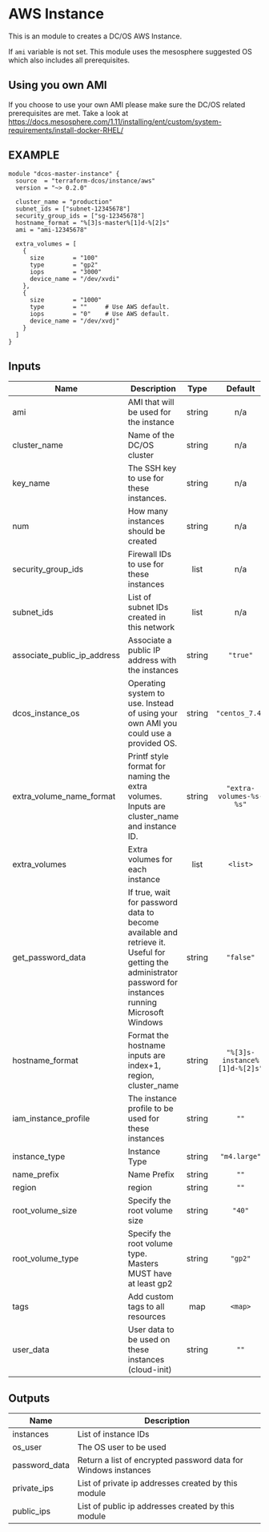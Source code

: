 AWS Instance
============
This is an module to creates a DC/OS AWS Instance.

If `ami` variable is not set. This module uses the mesosphere suggested OS
which also includes all prerequisites.

Using you own AMI
-----------------
If you choose to use your own AMI please make sure the DC/OS related
prerequisites are met. Take a look at https://docs.mesosphere.com/1.11/installing/ent/custom/system-requirements/install-docker-RHEL/

EXAMPLE
-------

```hcl
module "dcos-master-instance" {
  source  = "terraform-dcos/instance/aws"
  version = "~> 0.2.0"

  cluster_name = "production"
  subnet_ids = ["subnet-12345678"]
  security_group_ids = ["sg-12345678"]
  hostname_format = "%[3]s-master%[1]d-%[2]s"
  ami = "ami-12345678"

  extra_volumes = [
    {
      size        = "100"
      type        = "gp2"
      iops        = "3000"
      device_name = "/dev/xvdi"
    },
    {
      size        = "1000"
      type        = ""     # Use AWS default.
      iops        = "0"    # Use AWS default.
      device_name = "/dev/xvdj"
    }
  ]
}
```

## Inputs

| Name | Description | Type | Default | Required |
|------|-------------|:----:|:-----:|:-----:|
| ami | AMI that will be used for the instance | string | n/a | yes |
| cluster\_name | Name of the DC/OS cluster | string | n/a | yes |
| key\_name | The SSH key to use for these instances. | string | n/a | yes |
| num | How many instances should be created | string | n/a | yes |
| security\_group\_ids | Firewall IDs to use for these instances | list | n/a | yes |
| subnet\_ids | List of subnet IDs created in this network | list | n/a | yes |
| associate\_public\_ip\_address | Associate a public IP address with the instances | string | `"true"` | no |
| dcos\_instance\_os | Operating system to use. Instead of using your own AMI you could use a provided OS. | string | `"centos_7.4"` | no |
| extra\_volume\_name\_format | Printf style format for naming the extra volumes. Inputs are cluster_name and instance ID. | string | `"extra-volumes-%s-%s"` | no |
| extra\_volumes | Extra volumes for each instance | list | `<list>` | no |
| get\_password\_data | If true, wait for password data to become available and retrieve it. Useful for getting the administrator password for instances running Microsoft Windows | string | `"false"` | no |
| hostname\_format | Format the hostname inputs are index+1, region, cluster_name | string | `"%[3]s-instance%[1]d-%[2]s"` | no |
| iam\_instance\_profile | The instance profile to be used for these instances | string | `""` | no |
| instance\_type | Instance Type | string | `"m4.large"` | no |
| name\_prefix | Name Prefix | string | `""` | no |
| region | region | string | `""` | no |
| root\_volume\_size | Specify the root volume size | string | `"40"` | no |
| root\_volume\_type | Specify the root volume type. Masters MUST have at least gp2 | string | `"gp2"` | no |
| tags | Add custom tags to all resources | map | `<map>` | no |
| user\_data | User data to be used on these instances (cloud-init) | string | `""` | no |

## Outputs

| Name | Description |
|------|-------------|
| instances | List of instance IDs |
| os\_user | The OS user to be used |
| password\_data | Return a list of encrypted password data for Windows instances |
| private\_ips | List of private ip addresses created by this module |
| public\_ips | List of public ip addresses created by this module |

